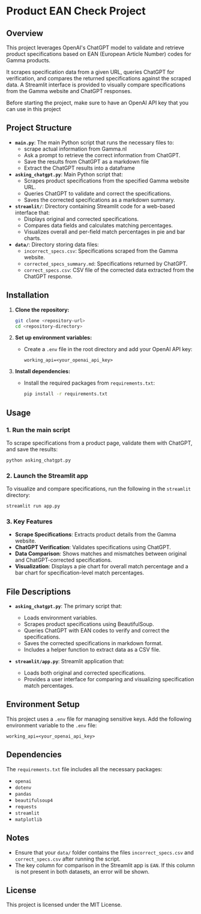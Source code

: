 # Product EAN Check Project

## Overview
This project leverages OpenAI's ChatGPT model to validate and retrieve product specifications based on EAN (European Article Number) codes for Gamma products. 

It scrapes specification data from a given URL, queries ChatGPT for verification, and compares the returned specifications against the scraped data. A Streamlit interface is provided to visually compare specifications from the Gamma website and ChatGPT responses.

Before starting the project, make sure to have an OpenAI API key that you can use in this project

## Project Structure

- **`main.py`**: The main Python script that runs the necessary files to:
  - scrape actual information from Gamma.nl
  - Ask a prompt to retrieve the correct information from ChatGPT.
  - Save the results from ChatGPT as a markdown file
  - Extract the ChatGPT results into a dataframe
- **`asking_chatgpt.py`**: Main Python script that:
  - Scrapes product specifications from the specified Gamma website URL.
  - Queries ChatGPT to validate and correct the specifications.
  - Saves the corrected specifications as a markdown summary.
- **`streamlit/`**: Directory containing Streamlit code for a web-based interface that:
  - Displays original and corrected specifications.
  - Compares data fields and calculates matching percentages.
  - Visualizes overall and per-field match percentages in pie and bar charts.
- **`data/`**: Directory storing data files:
  - `incorrect_specs.csv`: Specifications scraped from the Gamma website.
  - `corrected_specs_summary.md`: Specifications returned by ChatGPT.
  - `correct_specs.csv`: CSV file of the corrected data extracted from the ChatGPT response.

## Installation

1. **Clone the repository:**
   ```bash
   git clone <repository-url>
   cd <repository-directory>
   ```

2. **Set up environment variables:**
   - Create a `.env` file in the root directory and add your OpenAI API key:
     ```plaintext
     working_api=<your_openai_api_key>
     ```

3. **Install dependencies:**
   - Install the required packages from `requirements.txt`:
     ```bash
     pip install -r requirements.txt
     ```

## Usage

### 1. Run the main script

To scrape specifications from a product page, validate them with ChatGPT, and save the results:
```bash
python asking_chatgpt.py
```

### 2. Launch the Streamlit app

To visualize and compare specifications, run the following in the `streamlit` directory:
```bash
streamlit run app.py
```

### 3. Key Features

- **Scrape Specifications**: Extracts product details from the Gamma website.
- **ChatGPT Verification**: Validates specifications using ChatGPT.
- **Data Comparison**: Shows matches and mismatches between original and ChatGPT-corrected specifications.
- **Visualization**: Displays a pie chart for overall match percentage and a bar chart for specification-level match percentages.

## File Descriptions

- **`asking_chatgpt.py`**: The primary script that:
  - Loads environment variables.
  - Scrapes product specifications using BeautifulSoup.
  - Queries ChatGPT with EAN codes to verify and correct the specifications.
  - Saves the corrected specifications in markdown format.
  - Includes a helper function to extract data as a CSV file.
  
- **`streamlit/app.py`**: Streamlit application that:
  - Loads both original and corrected specifications.
  - Provides a user interface for comparing and visualizing specification match percentages.

## Environment Setup

This project uses a `.env` file for managing sensitive keys. Add the following environment variable to the `.env` file:
```plaintext
working_api=<your_openai_api_key>
```

## Dependencies

The `requirements.txt` file includes all the necessary packages:
- `openai`
- `dotenv`
- `pandas`
- `beautifulsoup4`
- `requests`
- `streamlit`
- `matplotlib`

## Notes

- Ensure that your `data/` folder contains the files `incorrect_specs.csv` and `correct_specs.csv` after running the script.
- The key column for comparison in the Streamlit app is `EAN`. If this column is not present in both datasets, an error will be shown.

## License

This project is licensed under the MIT License.
